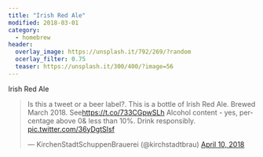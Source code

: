 ```yaml
---
title: "Irish Red Ale"
modified: 2018-03-01
category:
  - homebrew
header:
  overlay_image: https://unsplash.it/792/269/?random
  ocerlay_filter: 0.75
  teaser: https://unsplash.it/300/400/?image=56
---
```


Irish Red Ale

<blockquote class="twitter-tweet" data-lang="en"><p lang="en" dir="ltr">Is this a tweet or a beer label?. This is a bottle of Irish Red Ale. Brewed March 2018. See<a href="https://t.co/733CGpwSLh">https://t.co/733CGpwSLh</a>  Alcohol content - yes, percentage above 0&amp; less than 10%. Drink responsibly. <a href="https://t.co/36yDgtSIsf">pic.twitter.com/36yDgtSIsf</a></p>&mdash; KirchenStadtSchuppenBrauerei (@kirchstadtbrau) <a href="https://twitter.com/kirchstadtbrau/status/983814638654631936?ref_src=twsrc%5Etfw">April 10, 2018</a></blockquote>
<script async src="https://platform.twitter.com/widgets.js" charset="utf-8"></script>
